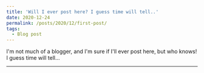 ```yaml
---
title: 'Will I ever post here? I guess time will tell..'
date: 2020-12-24
permalink: /posts/2020/12/first-post/
tags:
  - Blog post
---
```

I'm not much of a blogger, and I'm sure if I'll ever post here, but who knows! I guess time will tell... 

------
